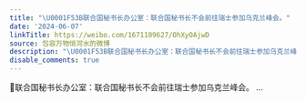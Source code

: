 ```yaml
---
title: "\U0001F53B联合国秘书长办公室：联合国秘书长不会前往瑞士参加乌克兰峰会。"
date: '2024-06-07'
linkTitle: https://weibo.com/1671109627/OhXyOAjwD
source: 包容万物恒河水的微博
description: "\U0001F53B联合国秘书长办公室：联合国秘书长不会前往瑞士参加乌克兰峰会。  ..."
disable_comments: true
---
```

🔻联合国秘书长办公室：联合国秘书长不会前往瑞士参加乌克兰峰会。  ...